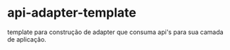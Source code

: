 # api-adapter-template
template para construção de adapter que consuma api's para sua camada de aplicação.
